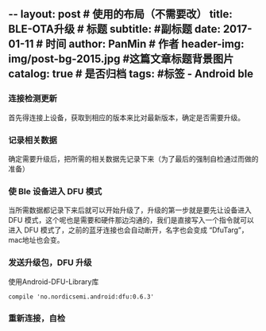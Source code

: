 --
layout:     post                            # 使用的布局（不需要改）
title:      BLE-OTA升级             # 标题
subtitle:      #副标题
date:       2017-01-11                      # 时间
author:     PanMin                              # 作者
header-img: img/post-bg-2015.jpg            #这篇文章标题背景图片
catalog: true                               # 是否归档
tags:                                       #标签
    - Android ble
---


### 连接检测更新

首先得连接上设备，获取到相应的版本来比对最新版本，确定是否需要升级。


### 记录相关数据

确定需要升级后，把所需的相关数据先记录下来（为了最后的强制自检通过而做的准备）


### 使 Ble 设备进入 DFU 模式

当所需数据都记录下来后就可以开始升级了，升级的第一步就是要先让设备进入 DFU 模式，这个呢也是需要和硬件那边沟通的，我们是直接写入一个指令就可以进入 DFU 模式了，之前的蓝牙连接也会自动断开，名字也会变成 “DfuTarg”，mac地址也会变。


### 发送升级包，DFU 升级

使用Android-DFU-Library库
```
compile 'no.nordicsemi.android:dfu:0.6.3'
```

### 重新连接，自检